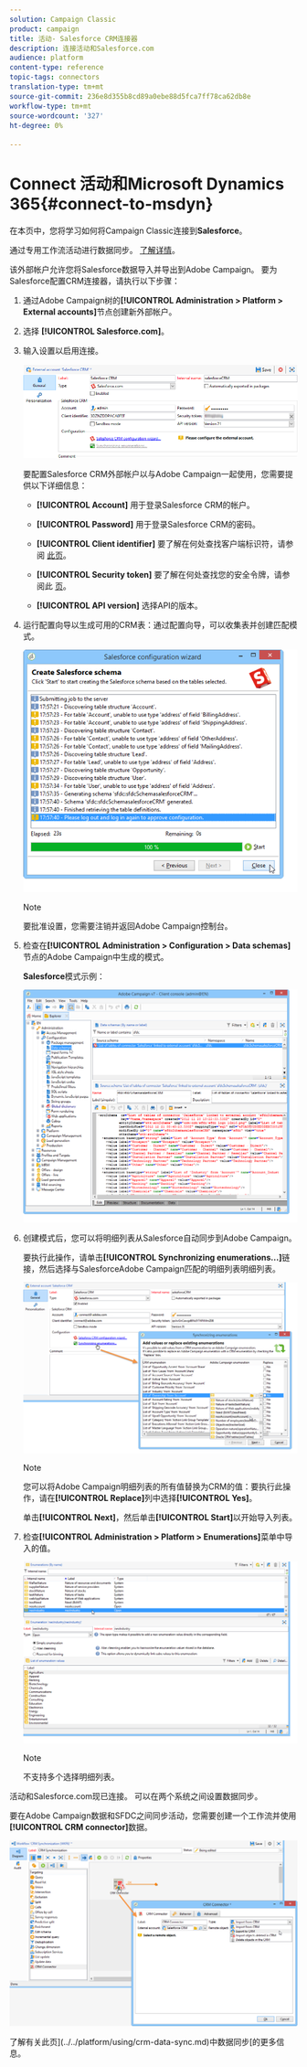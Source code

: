 ```yaml
---
solution: Campaign Classic
product: campaign
title: 活动- Salesforce CRM连接器
description: 连接活动和Salesforce.com
audience: platform
content-type: reference
topic-tags: connectors
translation-type: tm+mt
source-git-commit: 236e8d355b8cd89a0ebe88d5fca7ff78ca62db8e
workflow-type: tm+mt
source-wordcount: '327'
ht-degree: 0%

---
```



# Connect 活动和Microsoft Dynamics 365{#connect-to-msdyn}

在本页中，您将学习如何将Campaign Classic连接到&#x200B;**Salesforce**。

通过专用工作流活动进行数据同步。 [了解详情](../../platform/using/crm-data-sync.md)。


该外部帐户允许您将Salesforce数据导入并导出到Adobe Campaign。
要为Salesforce配置CRM连接器，请执行以下步骤：

1. 通过Adobe Campaign树的&#x200B;**[!UICONTROL Administration > Platform > External accounts]**&#x200B;节点创建新外部帐户。
1. 选择 **[!UICONTROL Salesforce.com]**。
1. 输入设置以启用连接。

   ![](assets/ext_account_17.png)

   要配置Salesforce CRM外部帐户以与Adobe Campaign一起使用，您需要提供以下详细信息：

   * **[!UICONTROL Account]**
用于登录Salesforce CRM的帐户。

   * **[!UICONTROL Password]**
用于登录Salesforce CRM的密码。

   * **[!UICONTROL Client identifier]**
要了解在何处查找客户端标识符，请参阅 [此页](https://help.salesforce.com/articleView?id=000205876&amp;type=1)。

   * **[!UICONTROL Security token]**
要了解在何处查找您的安全令牌，请参阅此 [页](https://help.salesforce.com/articleView?id=000205876&amp;type=1)。

   * **[!UICONTROL API version]**
选择API的版本。
1. 运行配置向导以生成可用的CRM表：通过配置向导，可以收集表并创建匹配模式。

   ![](assets/crm_connectors_sfdc_launch.png)

   >[!NOTE]
   >
   >要批准设置，您需要注销并返回Adobe Campaign控制台。

1. 检查在&#x200B;**[!UICONTROL Administration > Configuration > Data schemas]**&#x200B;节点的Adobe Campaign中生成的模式。

   **Salesforce**&#x200B;模式示例：

   ![](assets/crm_connectors_sfdc_table.png)

1. 创建模式后，您可以将明细列表从Salesforce自动同步到Adobe Campaign。

   要执行此操作，请单击&#x200B;**[!UICONTROL Synchronizing enumerations...]**&#x200B;链接，然后选择与SalesforceAdobe Campaign匹配的明细列表明细列表。



   ![](assets/crm_connectors_sfdc_enum.png)

   >[!NOTE]
   >
   >您可以将Adobe Campaign明细列表的所有值替换为CRM的值：要执行此操作，请在&#x200B;**[!UICONTROL Replace]**&#x200B;列中选择&#x200B;**[!UICONTROL Yes]**。


   单击&#x200B;**[!UICONTROL Next]**，然后单击&#x200B;**[!UICONTROL Start]**&#x200B;以开始导入列表。

1. 检查&#x200B;**[!UICONTROL Administration > Platform > Enumerations]**&#x200B;菜单中导入的值。

   ![](assets/crm_connectors_sfdc_exe.png)

   >[!NOTE]
   >
   > 不支持多个选择明细列表。

活动和Salesforce.com现已连接。 可以在两个系统之间设置数据同步。

要在Adobe Campaign数据和SFDC之间同步活动，您需要创建一个工作流并使用&#x200B;**[!UICONTROL CRM connector]**&#x200B;数据。

![](assets/crm_connectors_sfdc_wf.png)

了解有关此页](../../platform/using/crm-data-sync.md)中数据同步[的更多信息。

